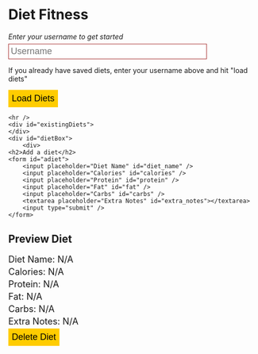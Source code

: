 <html lang="en">
<head>
    <title>Diet Fitness</title>
</head>
<body>
    <h1>Diet Fitness</h1>
    <i>Enter your username to get started</i>
    <input placeholder="Username" id="user" />
    <p>If you already have saved diets, enter your username above and hit "load diets"</p>
    <button onclick="loadDiets()">Load Diets</button>

    <hr />
    <div id="existingDiets">
    </div>
    <div id="dietBox">
        <div>
    <h2>Add a diet</h2>
    <form id="adiet">
        <input placeholder="Diet Name" id="diet_name" />
        <input placeholder="Calories" id="calories" />
        <input placeholder="Protein" id="protein" />
        <input placeholder="Fat" id="fat" />
        <input placeholder="Carbs" id="carbs" />
        <textarea placeholder="Extra Notes" id="extra_notes"></textarea>
        <input type="submit" />
    </form>

</div>
<div id="previewDiet">
    <h2>Preview Diet</h2>
    <p id="DietName">Diet Name: N/A</p>
    <p id="Calories">Calories: N/A</p>
    <p id="Protein">Protein: N/A</p>
    <p id="Fat">Fat: N/A</p>
    <p id="Carbs">Carbs: N/A</p>
    <p id="ExtraNotes">Extra Notes: N/A</p>
    <button onclick="deleteDiet()">Delete Diet</button>
</div>
</div>

</body>

<script>
    let dietLoader = {}
    let currentDiet = -1
    // change in AWS
    const url = "http://localhost:8080/diet?"

    const previewDiet = (diet) => {
        document.getElementById("DietName").innerHTML = "Diet Name: " + diet.diet_name
        document.getElementById("Calories").innerHTML = "Calories: " + diet.calories
        document.getElementById("Protein").innerHTML = "Protein: " + diet.protein + " grams"
        document.getElementById("Fat").innerHTML = "Fat: " + diet.protein + " grams"
        document.getElementById("Carbs").innerHTML = "Carbs: " + diet.protein + " grams"
        document.getElementById("ExtraNotes").innerHTML = "Extra Notes:\n" + diet.extra_notes
        currentDiet = diet.id
    }

    const loadDiets = () => {
        const user = document.getElementById("user").value
        if (user === "") {alert("Invalid username!"); return}
        try {
        fetch(url + new URLSearchParams({username: user})).then(data => data.json()).then(json => {
            document.getElementById("existingDiets").innerHTML = ""
            
            json.forEach(diet => {
                const button = document.createElement("button")
                button.innerHTML = diet.diet_name
                dietLoader[diet.id] = JSON.parse(JSON.stringify(diet))
                button.onclick = () => previewDiet(dietLoader[diet.id])
                document.getElementById("existingDiets").appendChild(button)
            })

            localStorage.setItem("user", user)
        })
    } catch {
        alert("Username not found!")
    }
    }

    const deleteDiet = () => {
        if (currentDiet < 0) {
            alert("invalid diet!")
            return
        }

        fetch(url, {
            method: 'DELETE',
            headers: {
                'Content-Type': 'application/json'
            },
            body: JSON.stringify({id: currentDiet})
        }).then(() => {
            alert("Success, deleted!")
            loadDiets()
        })
    }

    document.getElementById("adiet").addEventListener("submit", (e) => {
        e.preventDefault();
        e.stopImmediatePropagation();
        const fields = [
            "diet_name",
            "user",
            "calories",
            "protein",
            "fat",
            "carbs",
            "extra_notes"
        ]
        const values = fields.map((f) => document.getElementById(f).value)
        if (values.indexOf("") !== -1) {
            alert("Please fill out all the fields!")
            return
        }

        const zip = (a, b) => a.map((k, i) => [k, b[i]]);
        const dict = Object.fromEntries(
            zip(
                fields.map(f => f.toLowerCase()), 
                values
            )
        )
        dict["username"] = dict["user"]
        delete dict["user"]
        dict["calories"] = parseInt(dict["calories"])
        dict["protein"] = parseInt(dict["protein"])
        dict["fat"] = parseInt(dict["fat"])
        dict["carbs"] = parseInt(dict["carbs"])

        fetch(url, {
            method: 'POST',
            headers: {
                'Content-Type': 'application/json'
            },
            body: JSON.stringify(dict)
        }).then((data) =>data.json()).then(data => {
            previewDiet(data)
            loadDiets()
        })
    })

    const maybeUser = localStorage.getItem("user")
    if (maybeUser !== null) {
        document.getElementById("user").value = maybeUser
        loadDiets()
    }
</script>

<style>
    input, textarea {
        display: block;
        width: 400px;

        background-color: white;
        outline: none;
        border: 1px solid brown;
        padding: 4px;
        margin: 6px 0px;
        font-size: 18px;
    }

    hr {
        margin-top: 20px;
    }

    #existingDiets {
        display: flex;
        gap: 15px;
        margin-bottom: 15px;
    }

    button {
        background-color: #ffcc00;
        outline: none;
        border: 1px solid #ffcc00;
        color: black;
        padding: 6px;
        font-size: 18px;
        transition: all 0.1s linear;
    }

    button:hover {
        background-color: #aa8800;
        border: 1px solid #aa8800;
        transform: translateY(-5px);
    }

    #dietBox {
        display: flex;
        flex-direction: row;
        gap: 40px
    }

    #previewDiet > p {
        margin: 4px 0px;
        font-size: 18px;
    }
</style>
</html>
